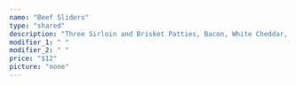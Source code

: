 ```yaml
---
name: "Beef Sliders"
type: "shared"
description: "Three Sirloin and Brisket Patties, Bacon, White Cheddar, Crispy Onion Strips, Lettuce, and Avocado."
modifier_1: " "
modifier_2: " "
price: "$12"
picture: "none"
---
```

